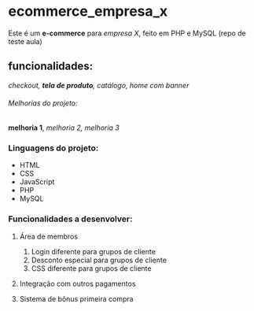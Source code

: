# ecommerce_empresa_x
Este é um **e-commerce** para *empresa X*, feito em PHP e MySQL (repo de teste aula)

## funcionalidades:
 _checkout, **tela de produto**, catálogo, home com banner_

 ###### Melhorias do projeto:
 __melhoria 1__, _melhoria 2, melhoria 3_ 


 ### Linguagens do projeto:
 * HTML
 * CSS
 * JavaScript
 * PHP
 * MySQL

 ### Funcionalidades a desenvolver:
 1. Área de membros
    1. Login diferente para grupos de cliente
    2. Desconto especial para grupos de cliente
    3. CSS diferente para grupos de cliente

 2. Integração com outros pagamentos
 3. Sistema de bônus primeira compra